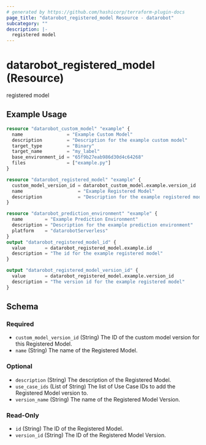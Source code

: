 ```yaml
---
# generated by https://github.com/hashicorp/terraform-plugin-docs
page_title: "datarobot_registered_model Resource - datarobot"
subcategory: ""
description: |-
  registered model
---
```


# datarobot_registered_model (Resource)

registered model

## Example Usage

```terraform
resource "datarobot_custom_model" "example" {
  name                = "Example Custom Model"
  description         = "Description for the example custom model"
  target_type         = "Binary"
  target_name         = "my_label"
  base_environment_id = "65f9b27eab986d30d4c64268"
  files               = ["example.py"]
}

resource "datarobot_registered_model" "example" {
  custom_model_version_id = datarobot_custom_model.example.version_id
  name                    = "Example Registered Model"
  description             = "Description for the example registered model"
}

resource "datarobot_prediction_environment" "example" {
  name        = "Example Prediction Environment"
  description = "Description for the example prediction environment"
  platform    = "datarobotServerless"
}
output "datarobot_registered_model_id" {
  value       = datarobot_registered_model.example.id
  description = "The id for the example registered model"
}

output "datarobot_registered_model_version_id" {
  value       = datarobot_registered_model.example.version_id
  description = "The version id for the example registered model"
}
```

<!-- schema generated by tfplugindocs -->
## Schema

### Required

- `custom_model_version_id` (String) The ID of the custom model version for this Registered Model.
- `name` (String) The name of the Registered Model.

### Optional

- `description` (String) The description of the Registered Model.
- `use_case_ids` (List of String) The list of Use Case IDs to add the Registered Model version to.
- `version_name` (String) The name of the Registered Model Version.

### Read-Only

- `id` (String) The ID of the Registered Model.
- `version_id` (String) The ID of the Registered Model Version.
